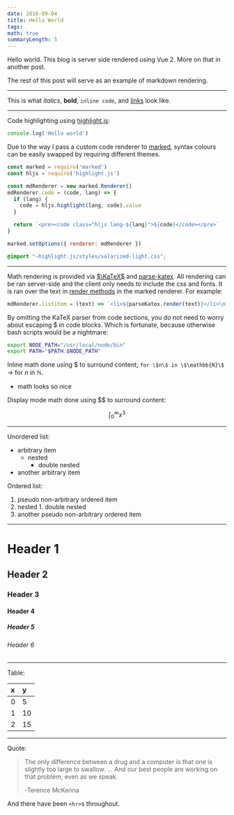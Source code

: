 ```yaml
---
date: 2016-09-04
title: Hello World
tags:
math: true
summaryLength: 5
---
```


Hello world. This blog is server side rendered using Vue 2. More on that in another post.

The rest of this post will serve as an example of markdown rendering.

---

This is what *italics*, **bold**, `inline code`, and [links](http://jmazz.me) look like.

---

Code highlighting using [highlight.js][highlight.js]:

```javascript
console.log('Hello world')
```

Due to the way I pass a custom code renderer to [marked][marked], syntax colours
can be easily swapped by requiring different themes. <!-- This was [not as
simple][hexo-apollo-commit] with [Hexo][hexo]. -->

[hexo]: https://hexo.io/
[hexo-apollo-commit]: https://github.com/thejmazz/hexo-theme-apollo/commit/65dfd4806f02b85fd3200bf516283f5b20925578

```javascript
const marked = require('marked')
const hljs = require('highlight.js')

const mdRenderer = new marked.Renderer()
mdRenderer.code = (code, lang) => {
  if (lang) {
    code = hljs.highlight(lang, code).value
  }

  return `<pre><code class="hljs lang-${lang}">${code}</code></pre>`
}

marked.setOptions({ renderer: mdRenderer })
```

```css
@import "~highlight.js/styles/solarized-light.css";
```

[highlight.js]: https://highlightjs.org
[marked]: https://github.com/chjj/marked

---

Math rendering is provided via [$\KaTeX$][KaTeX] and [parse-katex][parse-katex].
All rendering can be ran server-side and the client only needs to include the
css and fonts.  It is ran over the text in [render
methods][marked-block-level-render-methods] in the marked renderer. For example:

[marked-block-level-render-methods]: https://github.com/chjj/marked#block-level-renderer-methods

```javascript
mdRenderer.listitem = (text) => `<li>${parseKatex.render(text)}</li>\n`
```

By omitting the KaTeX parser from code sections, you do not need to worry about
escaping $ in code blocks. Which is fortunate, because otherwise bash scripts
would be a nightmare:

```bash
export NODE_PATH="/usr/local/node/bin"
export PATH="$PATH:$NODE_PATH"
```

Inline math done using \$ to surround content; `for \$n\$ in \$\mathbb{N}\$` $\rightarrow$ for $n$ in $\mathbb{N}$.

- math looks so $n$ice

Display mode math done using $$ to surround content:

$$ \int_0^\infty x^3 $$


[KaTeX]: https://github.com/Khan/KaTeX
[parse-katex]: https://github.com/joshuacaron/parse-katex

---

Unordered list:

- arbitrary item
  - nested
    - double nested
- another arbitrary item

Ordered list:

1. pseudo non-arbitrary ordered item
  1. nested
    1. double nested
2. another pseudo non-arbitrary ordered item

---

# Header 1

## Header 2

### Header 3

#### Header 4

##### Header 5

###### Header 6

---

Table:

| x | y  |
|:--|:---|
| 0 | 5  |
| 1 | 10 |
| 2 | 15 |

---

Quote:

> The only difference between a drug and a computer is that one is slightly too
> large to swallow. ... And our best people are working on that problem, even as
> we speak.
>
> -Terence McKenna

And there have been `<hr>`s throughout.
